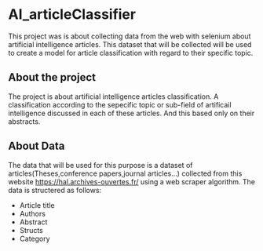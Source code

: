 # AI_articleClassifier
This project was is about collecting data from the web with selenium about artificial intelligence articles. This dataset that will be collected will be used to create a model for article classification with regard to their specific topic. 
## About the project

The project is about artificial intelligence articles classification. A classification according to the sepecific topic or sub-field of artificail intelligence discussed in each of these articles. And this based only on their abstracts.
## About Data

The data that will be used for this purpose is a dataset of articles(Theses,conference papers,journal articles...) collected from this website https://hal.archives-ouvertes.fr/ using a web scraper algorithm. The data is structered as follows:

- Article title
- Authors
- Abstract
- Structs
- Category 

